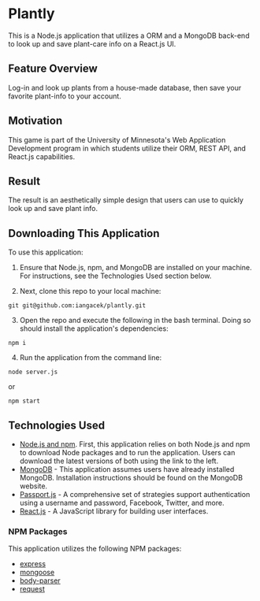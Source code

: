 # Plantly
This is a Node.js application that utilizes a ORM and a MongoDB back-end to look up and save plant-care info on a React.js UI.

## Feature Overview
Log-in and look up plants from a house-made database, then save your favorite plant-info to your account.

## Motivation
This game is part of the University of Minnesota's Web Application Development program in which students utilize their ORM, REST API, and React.js capabilities. 

## Result
The result is an aesthetically simple design that users can use to quickly look up and save plant info.

## Downloading This Application
To use this application:

1. Ensure that Node.js, npm, and MongoDB are installed on your machine. For instructions, see the Technologies Used section below.

2. Next, clone this repo to your local machine:
```
git git@github.com:iangacek/plantly.git
```
3. Open the repo and execute the following in the bash terminal. Doing so should install the application's dependencies:
```
npm i
```
4. Run the application from the command line:
```
node server.js
```
or
```
npm start
```

## Technologies Used
- [Node.js and npm](https://nodejs.org/en/download/ "Download Node.js and npm"). First, this application relies on both Node.js and npm to download Node packages and to run the application. Users can download the latest versions of both using the link to the left.
- [MongoDB](https://www.mongodb.com/ "MongoDB") - This application assumes users have already installed MongoDB. Installation instructions should be found on the MongoDB website.
- [Passport.js](http://www.passportjs.org/ "Passport") - A comprehensive set of strategies support authentication using a username and password, Facebook, Twitter, and more.
- [React.js](https://reactjs.org/ "React") - A JavaScript library for building user interfaces.

### NPM Packages
This application utilizes the following NPM packages:
- [express](https://www.npmjs.com/package/express "express")
- [mongoose](https://www.npmjs.com/package/mongoose "mongoose")
- [body-parser](https://www.npmjs.com/package/body-parser "body-parser")
- [request](https://www.npmjs.com/package/request "request")



